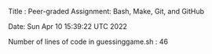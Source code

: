 
Title : Peer-graded Assignment: Bash, Make, Git, and GitHub

Date:
Sun Apr 10 15:39:22 UTC 2022

Number of lines of code in guessinggame.sh :
46

